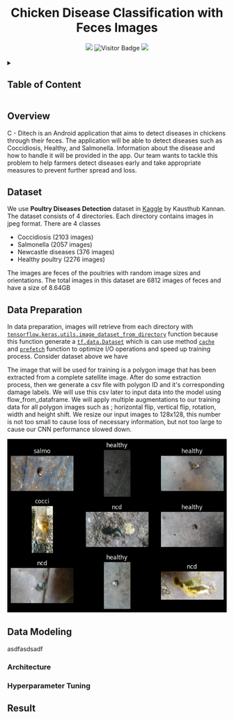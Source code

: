 <div align="center">
  
  # Chicken Disease Classification with Feces Images
  
  <img src="https://img.shields.io/github/repo-size/C-Ditech/ML?style=for-the-badge&color=darkgoldenrod">
  <img alt="Visitor Badge" src="https://visitor-badge.feriirawann.repl.co?username=C-Ditech&repo=ML&label=VISITOR&style=for-the-badge&color=238636&contentType=svg">
  <img src="https://img.shields.io/github/contributors/C-Ditech/ML?style=for-the-badge&color=blue"></br></br>
  
</div>

<details>
  
  <summary><h2>Table of Content</h2></summary>
  
  * [Overview](#overview)
  * [Dataset](#dataset)
  * [Data Preparation](#dataprep)
  * [Data Modeling](#datamodel)
    * [Architecture](#architecture)
    * [Hyperparameter Tuning](#tuning)
  * [Result](#result)
  
</details>

<h2 id="overview">Overview</h2>

C - Ditech is an Android application that aims to detect diseases in chickens through their feces. The application will be able to detect diseases such as Coccidiosis, Healthy, and Salmonella. Information about the disease and how to handle it will be provided in the app. Our team wants to tackle this problem to help farmers detect diseases early and take appropriate measures to prevent further spread and loss.

<h2 id="dataset">Dataset</h2>

We use **Poultry Diseases Detection** dataset in [Kaggle](https://www.kaggle.com/datasets/kausthubkannan/poultry-diseases-detection) by Kausthub Kannan. The dataset consists of 4 directories. Each directory contains images in jpeg format. There are 4 classes 

* Coccidiosis (2103 images)
* Salmonella (2057 images)
* Newcastle diseases (376 images)
* Healthy poultry (2276 images)

The images are feces of the poultries with random image sizes and orientations. The total images in this dataset are 6812 images of feces and have a size of 8.64GB
  
<h2 id="dataprep">Data Preparation</h2>

In data preparation, images will retrieve from each directory with [`tensorflow.keras.utils.image_dataset_from_directory`](https://www.tensorflow.org/api_docs/python/tf/keras/utils/image_dataset_from_directory) function because this function generate a [`tf.data.Dataset`](https://www.tensorflow.org/api_docs/python/tf/data/Dataset) which is can use method [`cache`](https://www.tensorflow.org/api_docs/python/tf/data/Dataset#cache) and [`prefetch`](https://www.tensorflow.org/api_docs/python/tf/data/Dataset#prefetch) function to optimize I/O operations and speed up training process. Consider dataset above we have 

The image that will be used for training is a polygon image that has been extracted from a complete satellite image. After do some extraction process, then we generate a csv file with polygon ID and it's corresponding damage labels. We will use this csv later to input data into the model using flow_from_dataframe. We will apply multiple augmentations to our training data for all polygon images such as ; horizontal flip, vertical flip, rotation, width and height shift. We resize our input images to 128x128, this number is not too small to cause loss of necessary information, but not too large to cause our CNN performance slowed down.

<div align="center">
  
  ![Sample Images](https://github.com/C-Ditech/ML/blob/main/assets/samples.png)
 
</div>

<h2 id="datamodel">Data Modeling</h2>
asdfasdsadf

<h3 id="architecture">Architecture</h3>

<h3 id="tuning">Hyperparameter Tuning</h3>

<h2 id="result">Result</h2>

